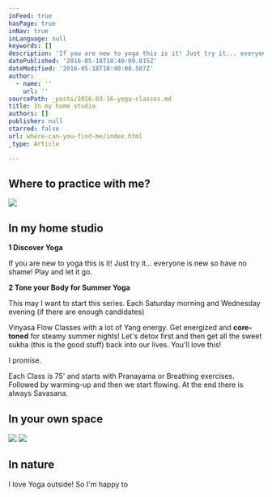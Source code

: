 ```yaml
---
inFeed: true
hasPage: true
inNav: true
inLanguage: null
keywords: []
description: 'If you are new to yoga this is it! Just try it... everyone is new so have no shame! Play and let it go.'
datePublished: '2016-05-18T10:40:09.015Z'
dateModified: '2016-05-18T10:40:08.587Z'
author:
  - name: ''
    url: ''
sourcePath: _posts/2016-03-16-yoga-classes.md
title: In my home studio
authors: []
publisher: null
starred: false
url: where-can-you-find-me/index.html
_type: Article

---
```

## Where to practice with me?
![](https://s3-us-west-2.amazonaws.com/the-grid-img/p/bd029d29ce0c43eb674d36bb78494af4a5dd7c53.jpg)

## In my home studio

**1 Discover Yoga**

If you are new to yoga this is it! Just try it... everyone is new so have no shame! Play and let it go.

**2 Tone your Body for Summer Yoga**

This may I want to start this series. Each Saturday morning and Wednesday evening (if there are enough candidates)

Vinyasa Flow Classes with a lot of Yang energy. Get energized and **core-toned** for steamy summer nights! Let's detox first and then get all the sweet sukha (this is the good stuff) back into our lives. You'll love this!

I promise.

Each Class is 75' and starts with Pranayama or Breathing exercises. Followed by warming-up and then we start flowing. At the end there is always Savasana.

## In your own space
![](https://imgflo.herokuapp.com/graph/vahj1ThiexotieMo/d24f794062fcb271ddd950c06d6e6d8f/passthrough.jpg?height=501&input=https%3A%2F%2Fs3-us-west-2.amazonaws.com%2Fthe-grid-img%2Fp%2F967f1c46f29ad82b6557bc343d37f8c759ca6478.jpg&width=750)
![](https://s3-us-west-2.amazonaws.com/the-grid-img/p/967f1c46f29ad82b6557bc343d37f8c759ca6478.jpg)

## In nature 

I love Yoga outside! So I'm happy to